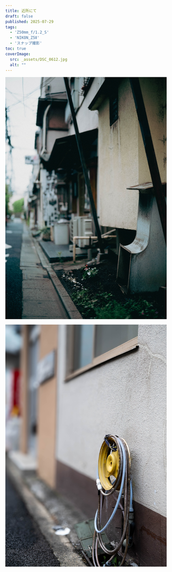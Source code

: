```yaml
---
title: 近所にて
draft: false
published: 2025-07-29
tags:
  - 'Z50mm_f/1.2_S'
  - 'NIKON_Z5Ⅱ'
  - 'スナップ撮影'
toc: true
coverImage:
  src: _assets/DSC_0612.jpg
  alt: ""
---
```


![](_assets/DSC_0609.jpg)

![](_assets/DSC_0607.jpg)

